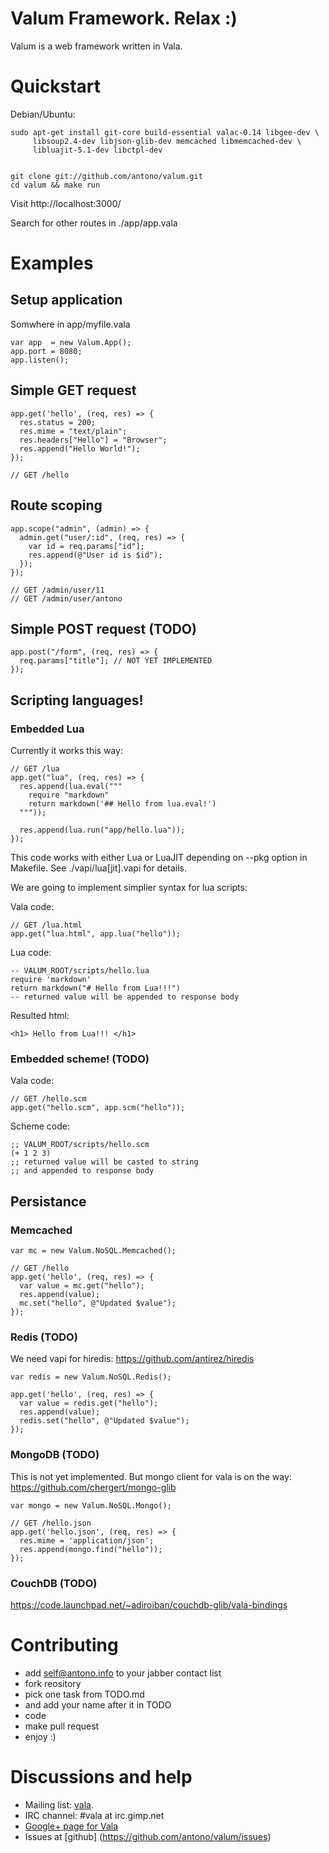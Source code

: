 # Valum Framework. Relax :)

Valum is a web framework written in Vala.

# Quickstart

Debian/Ubuntu:

    sudo apt-get install git-core build-essential valac-0.14 libgee-dev \
         libsoup2.4-dev libjson-glib-dev memcached libmemcached-dev \
         libluajit-5.1-dev libctpl-dev


    git clone git://github.com/antono/valum.git
    cd valum && make run


Visit http://localhost:3000/

Search for other routes in ./app/app.vala

# Examples

## Setup application
   
Somwhere in app/myfile.vala

    var app  = new Valum.App();
    app.port = 8080;
    app.listen();

## Simple GET request

    app.get('hello', (req, res) => {
      res.status = 200;
      res.mime = "text/plain";
      res.headers["Hello"] = "Browser";
      res.append("Hello World!");
    });
    
    // GET /hello

## Route scoping

    app.scope("admin", (admin) => {
      admin.get("user/:id", (req, res) => {
        var id = req.params["id"];
        res.append(@"User id is $id");
      });
    });
    
    // GET /admin/user/11
    // GET /admin/user/antono
    
## Simple POST request (TODO)

    app.post("/form", (req, res) => {
      req.params["title"]; // NOT YET IMPLEMENTED
    });

## Scripting languages!

### Embedded Lua

Currently it works this way:

    // GET /lua
    app.get("lua", (req, res) => {
      res.append(lua.eval("""
        require "markdown"
        return markdown('## Hello from lua.eval!')
      """));
      
      res.append(lua.run("app/hello.lua"));
    });


This code works with either Lua or LuaJIT depending
on --pkg option in Makefile. See ./vapi/lua[jit].vapi for
details.

We are going to implement simplier syntax for lua scripts:

Vala code:

    // GET /lua.html
    app.get("lua.html", app.lua("hello"));

Lua code:

    -- VALUM_ROOT/scripts/hello.lua
    require 'markdown'
    return markdown("# Hello from Lua!!!")
    -- returned value will be appended to response body

Resulted html:

    <h1> Hello from Lua!!! </h1>
   
### Embedded scheme! (TODO)

Vala code:

    // GET /hello.scm
    app.get("hello.scm", app.scm("hello"));

Scheme code:

    ;; VALUM_ROOT/scripts/hello.scm
    (+ 1 2 3)
    ;; returned value will be casted to string
    ;; and appended to response body

## Persistance

### Memcached

    var mc = new Valum.NoSQL.Memcached();
    
    // GET /hello
    app.get('hello', (req, res) => {
      var value = mc.get("hello");
      res.append(value);
      mc.set("hello", @"Updated $value");
    });

### Redis (TODO)

We need vapi for hiredis: https://github.com/antirez/hiredis

    var redis = new Valum.NoSQL.Redis();
    
    app.get('hello', (req, res) => {
      var value = redis.get("hello");
      res.append(value);
      redis.set("hello", @"Updated $value");
    });


### MongoDB (TODO)

This is not yet implemented. But mongo client for 
vala is on the way: https://github.com/chergert/mongo-glib

    var mongo = new Valum.NoSQL.Mongo();
    
    // GET /hello.json
    app.get('hello.json', (req, res) => {
      res.mime = 'application/json';
      res.append(mongo.find("hello"));
    });


### CouchDB (TODO)

https://code.launchpad.net/~adiroiban/couchdb-glib/vala-bindings


# Contributing

 - add self@antono.info to your jabber contact list
 - fork reository
 - pick one task from TODO.md
 - and add your name after it in TODO 
 - code
 - make pull request
 - enjoy :)

# Discussions and help

 - Mailing list: [vala](https://mail.gnome.org/mailman/listinfo/vala-list).
 - IRC channel: #vala at irc.gimp.net
 - [Google+ page for Vala](https://plus.google.com/115393489934129239313/)
 - Issues at [github] (https://github.com/antono/valum/issues)
